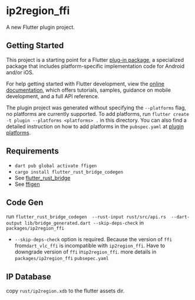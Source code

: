 # ip2region_ffi

A new Flutter plugin project.

## Getting Started

This project is a starting point for a Flutter
[plug-in package](https://flutter.dev/developing-packages/),
a specialized package that includes platform-specific implementation code for
Android and/or iOS.

For help getting started with Flutter development, view the
[online documentation](https://flutter.dev/docs), which offers tutorials,
samples, guidance on mobile development, and a full API reference.

The plugin project was generated without specifying the `--platforms` flag, no platforms are currently supported.
To add platforms, run `flutter create -t plugin --platforms <platforms> .` in this directory.
You can also find a detailed instruction on how to add platforms in the `pubspec.yaml` at [plugin platforms](https://flutter.dev/docs/development/packages-and-plugins/developing-packages#plugin-platforms).

## Requirements

- ``dart pub global activate ffigen``
- ``cargo install flutter_rust_bridge_codegen``  
- See [flutter_rust_bridge](https://github.com/fzyzcjy/flutter_rust_bridge)
- See [ffigen](https://pub.dev/packages/ffigen)

## Code Gen

run ``flutter_rust_bridge_codegen  --rust-input rust/src/api.rs  --dart-output lib/bridge_generated.dart --skip-deps-check`` in ``packages/ip2region_ffi``  

- ``--skip-deps-check`` option is required. Because the version of ``ffi`` from``dart_vlc_ffi`` is incompatible with ``ip2region_ffi``. Have to downgrade version of ``ffi`` in``ip2region_ffi``. more details in ``packages/ip2region_ffi`` ``pubsepec.yaml``

## IP Database

copy ``rust/ip2region.xdb`` to the flutter assets dir.
